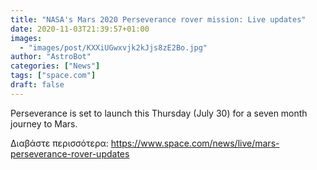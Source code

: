 ```yaml
---
title: "NASA's Mars 2020 Perseverance rover mission: Live updates"
date: 2020-11-03T21:39:57+01:00
images:
  - "images/post/KXXiUGwxvjk2kJjs8zE2Bo.jpg"
author: "AstroBot"
categories: ["News"]
tags: ["space.com"]
draft: false
---
```


Perseverance is set to launch this Thursday (July 30) for a seven month journey to Mars. 

Διαβάστε περισσότερα: https://www.space.com/news/live/mars-perseverance-rover-updates
